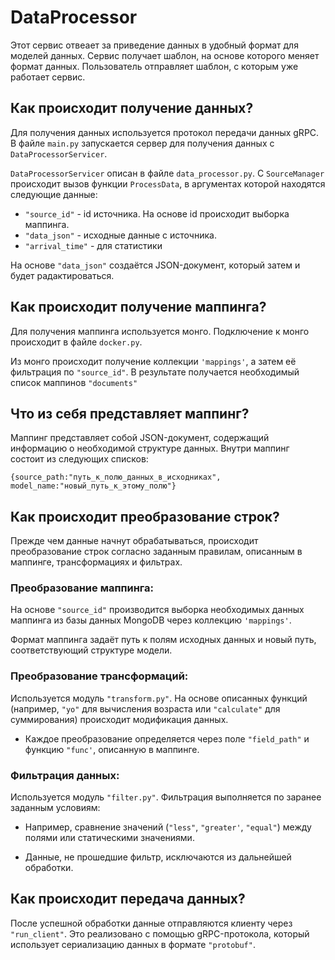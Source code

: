 # DataProcessor

Этот сервис отвеает за приведение данных в удобный формат для моделей данных. Сервис получает шаблон, на основе которого меняет формат данных. Пользователь отправляет шаблон, с которым уже работает сервис.

## Как происходит получение данных?

Для получения данных используется протокол передачи данных gRPC. В файле `main.py` запускается сервер для получения данных с `DataProcessorServicer`.

`DataProcessorServicer` описан в файле `data_processor.py`. С `SourceManager` происходит вызов функции `ProcessData`, в аргументах которой находятся следующие данные:

+ `"source_id"` - id источника. На основе id происходит выборка маппинга.
+ `"data_json"` - исходные данные с источника.
+ `"arrival_time"` - для статистики

На основе `"data_json"` создаётся JSON-документ, который затем и будет радактироваться.

## Как происходит получение маппинга?

Для получения маппинга используется монго. Подключение к монго происходит в файле `docker.py`.

Из монго происходит получение коллекции `'mappings'`, а затем её фильтрация по `"source_id"`. В результате получается необходимый список маппинов `"documents"`

## Что из себя представляет маппинг?

Маппинг представляет собой JSON-документ, содержащий информацию о необходимой структуре данных. Внутри маппинг состоит из следующих списков:

`{source_path:"путь_к_полю_данных_в_исходниках",  model_name:"новый_путь_к_этому_полю"}`

## Как происходит преобразование строк?

Прежде чем данные начнут обрабатываться, происходит преобразование строк согласно заданным правилам, описанным в маппинге, трансформациях и фильтрах.

### Преобразование маппинга:

На основе `"source_id"` производится выборка необходимых данных маппинга из базы данных MongoDB через коллекцию `'mappings'`.

Формат маппинга задаёт путь к полям исходных данных и новый путь, соответствующий структуре модели.

### Преобразование трансформаций:

Используется модуль `"transform.py"`. На основе описанных функций (например, `"yo"` для вычисления возраста или `"calculate"` для суммирования) происходит модификация данных.

+ Каждое преобразование определяется через поле `"field_path"` и функцию `"func'`, описанную в маппинге.

### Фильтрация данных:

Используется модуль `"filter.py"`. Фильтрация выполняется по заранее заданным условиям:

+ Например, сравнение значений (`"less"`, `"greater'`, `"equal"`) между полями или статическими значениями.

+ Данные, не прошедшие фильтр, исключаются из дальнейшей обработки.

## Как происходит передача данных?

После успешной обработки данные отправляются клиенту через `"run_client"`. Это реализовано с помощью gRPC-протокола, который использует сериализацию данных в формате `"protobuf"`.